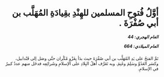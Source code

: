<h1 dir="rtl">أوَّلُ فُتوحِ المسلمين للهِنْدِ بقِيادَةِ المُهَلَّب بن أبي صُفْرَةَ .</h1>

<h5 dir="rtl">العام الهجري:  44

العام الميلادي: 664

</h5>

<p dir="rtl">تَمَّ الفتحُ على يَدِ المُهَلَّب بن أبي صُفْرَةَ حيث بدَأ بِغَزْوِ مُكْران حتَّى وصَل إلى قَنْدابيل، وكسَر العَدُوَّ وسَلِمَ وغَنِمَ. وبه تَعَرَّف أهلُ البِلادِ على الإسلامِ وشَرائِعِه فدخَل منهم عددٌ كبيرٌ في الإسلامِ.</p></br>
